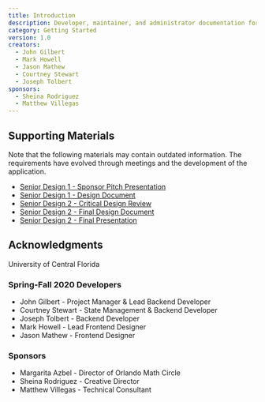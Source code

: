 ```yaml
---
title: Introduction
description: Developer, maintainer, and administrator documentation for the Orlando Math Circle event calendar application.
category: Getting Started
version: 1.0
creators:
  - John Gilbert
  - Mark Howell
  - Jason Mathew
  - Courtney Stewart
  - Joseph Tolbert
sponsors:
  - Sheina Rodriguez
  - Matthew Villegas
---
```


## Supporting Materials

Note that the following materials may contain outdated information. The requirements have evolved through meetings and the development of the application.

- <a href="downloads/Orlando Math Circle Pitch.pdf">Senior Design 1 - Sponsor Pitch Presentation</a>
- <a href="downloads/SD1 Final Design Document.pdf">Senior Design 1 - Design Document</a>
- <a href="downloads/CDR Presentation.pdf">Senior Design 2 - Critical Design Review</a>
- <a href="downloads/SD2 Final Design Document.pdf">Senior Design 2 - Final Design Document</a>
- <a href="downloads/Final Presentation.pdf">Senior Design 2 - Final Presentation</a>

## Acknowledgments

University of Central Florida

### Spring-Fall 2020 Developers

- <badge style="margin: 0">John Gilbert</badge> - Project Manager & Lead Backend Developer
- <badge style="margin: 0">Courtney Stewart</badge> - State Management & Backend Developer
- <badge style="margin: 0">Joseph Tolbert</badge> - Backend Developer
- <badge style="margin: 0">Mark Howell</badge> - Lead Frontend Designer
- <badge style="margin: 0">Jason Mathew</badge> - Frontend Designer

### Sponsors

- <badge style="margin: 0">Margarita Azbel</badge> - Director of Orlando Math Circle
- <badge style="margin: 0">Sheina Rodriguez</badge> - Creative Director
- <badge style="margin: 0">Matthew Villegas</badge> - Technical Consultant
